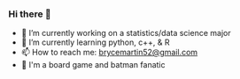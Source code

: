 ### Hi there 👋

- 🔭 I’m currently working on a statistics/data science major
- 🌱 I’m currently learning python, c++, & R
- 📫 How to reach me: brycemartin52@gmail.com
- 🦇 I'm a board game and batman fanatic
